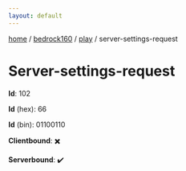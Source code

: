 ```yaml
---
layout: default
---
```


[home](/)  /  [bedrock160](/protocol/bedrock160)  /  [play](/protocol/bedrock160/play)  /  server-settings-request

# Server-settings-request

**Id**: 102

**Id** (hex): 66

**Id** (bin): 01100110

**Clientbound**: ✖️

**Serverbound**: ✔️


